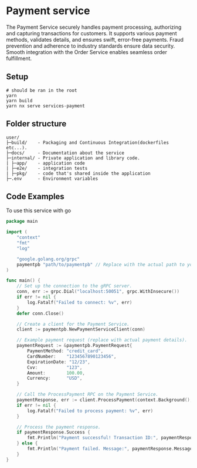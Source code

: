 # Payment service

The Payment Service securely handles payment processing, authorizing and capturing transactions for customers. It supports various payment methods, validates details, and ensures swift, error-free payments. Fraud prevention and adherence to industry standards ensure data security. Smooth integration with the Order Service enables seamless order fulfillment.

## Setup

```shell
# should be ran in the root
yarn
yarn build
yarn nx serve services-payment
```

## Folder structure

```
user/
├─build/    - Packaging and Continuous Integration(dockerfiles etc...).
├─docs/     - Documentation about the service
├─internal/ - Private application and library code.
| ├─app/    - application code
| ├─e2e/    - integration tests
| ├─pkg/    - code that's shared inside the application
├─.env      - Environment variables
```

## Code Examples

To use this service with go

```go
package main

import (
	"context"
	"fmt"
	"log"

	"google.golang.org/grpc"
	paymentpb "path/to/paymentpb" // Replace with the actual path to your generated paymentpb package
)

func main() {
	// Set up the connection to the gRPC server.
	conn, err := grpc.Dial("localhost:50051", grpc.WithInsecure())
	if err != nil {
		log.Fatalf("Failed to connect: %v", err)
	}
	defer conn.Close()

	// Create a client for the Payment Service.
	client := paymentpb.NewPaymentServiceClient(conn)

	// Example payment request (replace with actual payment details).
	paymentRequest := &paymentpb.PaymentRequest{
		PaymentMethod: "credit_card",
		CardNumber:    "1234567890123456",
		ExpirationDate: "12/23",
		Cvv:           "123",
		Amount:        100.00,
		Currency:      "USD",
	}

	// Call the ProcessPayment RPC on the Payment Service.
	paymentResponse, err := client.ProcessPayment(context.Background(), paymentRequest)
	if err != nil {
		log.Fatalf("Failed to process payment: %v", err)
	}

	// Process the payment response.
	if paymentResponse.Success {
		fmt.Println("Payment successful! Transaction ID:", paymentResponse.TransactionId)
	} else {
		fmt.Println("Payment failed. Message:", paymentResponse.Message)
	}
}
```
